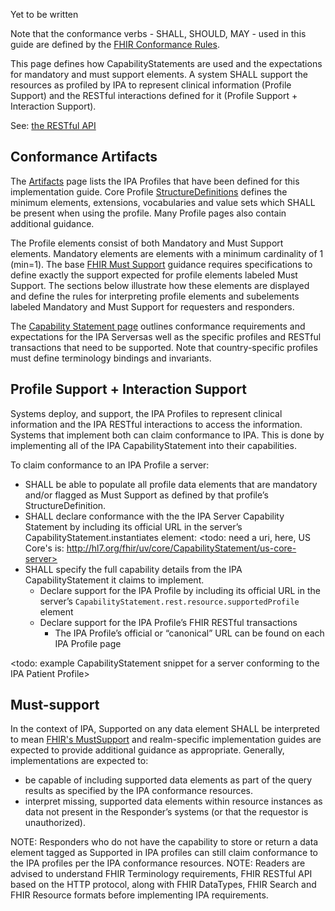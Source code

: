 
Yet to be written

Note that the conformance verbs - SHALL, SHOULD, MAY - used in this guide are defined by the [FHIR Conformance Rules](http://hl7.org/fhir/conformance-rules.html).

This page defines how CapabilityStatements are used and the expectations for mandatory and must support elements. A system SHALL support the resources as profiled by IPA to represent clinical information (Profile Support) and the RESTful interactions defined for it (Profile Support + Interaction Support). 


See: [the RESTful API](http://hl7.org/fhir/R4/http.html)


## Conformance Artifacts
The [Artifacts](artifacts.html) page lists the IPA Profiles that have been defined for this implementation guide. Core Profile [StructureDefinitions](http://hl7.org/fhir/R4/structuredefinition.html) defines the minimum elements, extensions, vocabularies and value sets which SHALL be present when using the profile. Many Profile pages also contain additional guidance.

The Profile elements consist of both Mandatory and Must Support elements. Mandatory elements are elements with a minimum cardinality of 1 (min=1). The base [FHIR Must Support](http://hl7.org/fhir/R4/profiling.html#mustsupport) guidance requires specifications to define exactly the support expected for profile elements labeled Must Support. The sections below illustrate how these elements are displayed and define the rules for interpreting profile elements and subelements labeled Mandatory and Must Support for requesters and responders.

The [Capability Statement page](CapabilityStatement-ipa-server.html) outlines conformance requirements and expectations for the IPA Serversas well as the specific profiles and RESTful transactions that need to be supported. Note that country-specific profiles must define terminology bindings and invariants. 

## Profile Support + Interaction Support
Systems deploy, and support, the IPA Profiles to represent clinical information and the IPA RESTful interactions to access the information. Systems that implement both can claim conformance to IPA. This is done by implementing all of the IPA CapabilityStatement into their capabilities.

To claim conformance to an IPA Profile a server:

* SHALL be able to populate all profile data elements that are mandatory and/or flagged as Must Support as defined by that profile’s StructureDefinition.
* SHALL declare conformance with the the IPA Server Capability Statement by including its official URL in the server’s CapabilityStatement.instantiates element: <todo: need a uri, here, US Core's is: http://hl7.org/fhir/uv/core/CapabilityStatement/us-core-server>
* SHALL specify the full capability details from the IPA CapabilityStatement it claims to implement.
  * Declare support for the IPA Profile by including its official URL in the server’s `CapabilityStatement.rest.resource.supportedProfile` element
  * Declare support for the IPA Profile’s FHIR RESTful transactions
    * The IPA Profile’s official or “canonical” URL can be found on each IPA Profile page

<todo: example CapabilityStatement snippet for a server conforming to the IPA Patient Profile>


## Must-support
In the context of IPA, Supported on any data element SHALL be interpreted to mean [FHIR's MustSupport](https://www.hl7.org/fhir/conformance-rules.html#mustSupport) and realm-specific implementation guides are expected to provide additional guidance as appropriate. Generally, implementations are expected to: 
* be capable of including supported data elements as part of the query results as specified by the IPA conformance resources.
* interpret missing, supported data elements within resource instances as data not present in the Responder’s systems (or that the requestor is unauthorized).


NOTE: Responders who do not have the capability to store or return a data element tagged as Supported in IPA profiles can still claim conformance to the IPA profiles per the IPA  conformance resources.
NOTE: Readers are advised to understand FHIR Terminology requirements, FHIR RESTful API based on the HTTP protocol, along with FHIR DataTypes, FHIR Search and FHIR Resource formats before implementing IPA requirements.
